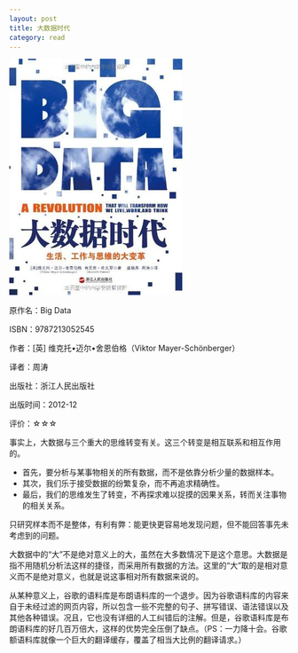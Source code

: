 ```yaml
---
layout: post
title: 大数据时代
category: read
---
```

<img class="cover" src="/images/2015/9787213052545.jpg" />

原作名：Big Data

ISBN：9787213052545

作者：[英] 维克托•迈尔•舍恩伯格（Viktor Mayer-Schönberger） 

译者：周涛   

出版社：浙江人民出版社

出版时间：2012-12

评价：☆☆☆

事实上，大数据与三个重大的思维转变有关。这三个转变是相互联系和相互作用的。

* 首先，要分析与某事物相关的所有数据，而不是依靠分析少量的数据样本。
* 其次，我们乐于接受数据的纷繁复杂，而不再追求精确性。
* 最后，我们的思维发生了转变，不再探求难以捉摸的因果关系，转而关注事物的相关关系。

只研究样本而不是整体，有利有弊：能更快更容易地发现问题，但不能回答事先未考虑到的问题。

大数据中的“大”不是绝对意义上的大，虽然在大多数情况下是这个意思。大数据是指不用随机分析法这样的捷径，而采用所有数据的方法。这里的“大”取的是相对意义而不是绝对意义，也就是说这事相对所有数据来说的。

从某种意义上，谷歌的语料库是布朗语料库的一个退步。因为谷歌语料库的内容来自于未经过滤的网页内容，所以包含一些不完整的句子、拼写错误、语法错误以及其他各种错误。况且，它也没有详细的人工纠错后的注解。但是，谷歌语料库是布朗语料库的好几百万倍大，这样的优势完全压倒了缺点。（PS：一力降十会。谷歌额语料库就像一个巨大的翻译缓存，覆盖了相当大比例的翻译请求。）